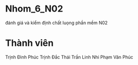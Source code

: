 # Nhom_6_N02
đánh giá và kiểm định chất luọng phần mềm N02
# Thành viên
Trịnh Đình Phúc
Trịnh Đắc Thái
Trần Linh Nhi
Phạm Văn Phúc
